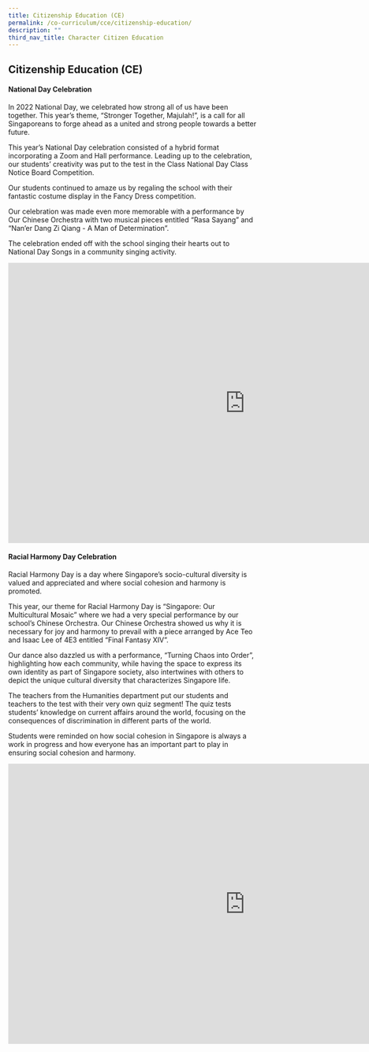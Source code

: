 ```yaml
---
title: Citizenship Education (CE)
permalink: /co-curriculum/cce/citizenship-education/
description: ""
third_nav_title: Character Citizen Education
---
```

## Citizenship Education (CE)
#### National Day Celebration
In 2022 National Day, we celebrated how strong all of us have been together. This year’s theme, “Stronger Together, Majulah!”, is a call for all Singaporeans to forge ahead as a united and strong people towards a better future.  
  
This year’s National Day celebration consisted of a hybrid format incorporating a Zoom and Hall performance. Leading up to the celebration, our students’ creativity was put to the test in the Class National Day Class Notice Board Competition.  
  
Our students continued to amaze us by regaling the school with their fantastic costume display in the Fancy Dress competition.  
  
Our celebration was made even more memorable with a performance by Our Chinese Orchestra with two musical pieces entitled “Rasa Sayang” and “Nan’er Dang Zi Qiang - A Man of Determination”.  
  
The celebration ended off with the school singing their hearts out to National Day Songs in a community singing activity.

<iframe allowfullscreen="true" height="569" width="960" frameborder="0" src="https://docs.google.com/presentation/d/e/2PACX-1vTasTHDYzE8rw6AhCu-2fPrkWOx-8khCIqQqqGpuqApkRuQ1vmNX22hAeYMg5rkKSXE7JqgjF0eiuWC/embed?start=false&amp;loop=false&amp;delayms=3000"></iframe>

#### Racial Harmony Day Celebration
Racial Harmony Day is a day where Singapore’s socio-cultural diversity is valued and appreciated and where social cohesion and harmony is promoted.  
  
This year, our theme for Racial Harmony Day is “Singapore: Our Multicultural Mosaic” where we had a very special performance by our school’s Chinese Orchestra. Our Chinese Orchestra showed us why it is necessary for joy and harmony to prevail with a piece arranged by Ace Teo and Isaac Lee of 4E3 entitled “Final Fantasy XIV”.  
  
Our dance also dazzled us with a performance, “Turning Chaos into Order”, highlighting how each community, while having the space to express its own identity as part of Singapore society, also intertwines with others to depict the unique cultural diversity that characterizes Singapore life.  
  
The teachers from the Humanities department put our students and teachers to the test with their very own quiz segment! The quiz tests students’ knowledge on current affairs around the world, focusing on the consequences of discrimination in different parts of the world.  
  
Students were reminded on how social cohesion in Singapore is always a work in progress and how everyone has an important part to play in ensuring social cohesion and harmony.

<iframe allowfullscreen="true" height="569" width="960" frameborder="0" src="https://docs.google.com/presentation/d/e/2PACX-1vRJ_sgrYcY-r2aonB8H7qLuMCUf98uRWeehlt-3JlEnAMxeR_hZHjFXHmO3gVXVZZnt6ugsbqj5CfVq/embed?start=false&amp;loop=false&amp;delayms=3000"></iframe>
